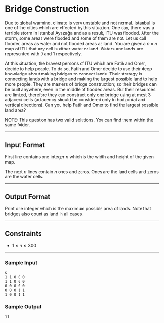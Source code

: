 # Bridge Construction

Due to global warming, climate is very unstable and not normal. Istanbul is one of the cities which are effected by this situation. One day, there was a terrible storm in Istanbul Ayazağa and as a result, ITU was flooded. After the storm, some areas were flooded and some of them are not. Let us call flooded areas as water and not flooded areas as land. You are given a $n \times n$ map of ITU that any cell is either water or land. Waters and lands are represented with $0$ and $1$ respectively.

At this situation, the bravest persons of ITU which are Fatih and Omer, decide to help people. To do so, Fatih and Omer decide to use their deep knowledge about making bridges to connect lands. Their strategy is connecting lands with a bridge and making the largest possible land to help more people. They are masters of bridge construction; so their bridges can be built anywhere, even in the middle of flooded areas. But their resources are limited, therefore they can construct only one bridge using at most $3$ adjacent cells (adjacency should be considered only in horizontal and vertical directions). Can you help Fatih and Omer to find the largest possible land area?

NOTE: This question has two valid solutions. You can find them within the same folder.

---

## Input Format

First line contains one integer $n$ which is the width and height of the given map.

The next $n$ lines contain $n$ ones and zeros. Ones are the land cells and zeros are the water cells.

---

## Output Format

Print one integer which is the maximum possible area of lands. Note that bridges also count as land in all cases.

---

## Constraints

- $1 \leq n \leq 300$

---

### Sample Input

```
5
1 1 0 0 0
1 1 0 0 0
0 0 0 0 0
0 0 0 1 1
1 0 0 1 1
```

### Sample Output

```
11
```
